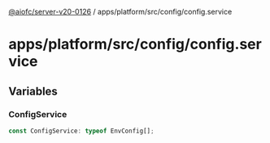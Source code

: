 [@aiofc/server-v20-0126](../../../../../index.md) / apps/platform/src/config/config.service

# apps/platform/src/config/config.service

## Variables

### ConfigService

```ts
const ConfigService: typeof EnvConfig[];
```
